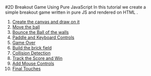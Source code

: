 #2D Breakout Game Using Pure JavaScript
In this tutorial we create a simple breakout game written in pure JS and rendered on HTML _<canvas>_.

1. [Create the canvas and draw on it](./index0.html)
2. [Move the ball](./index1.html)
3. [Bounce the Ball of the walls](./index2.html)
4. [Paddle and Keyboard Controls](./index3.html)
5. [Game Over](./index4.html)
6. [Build the brick field](./index5.html)
7. [Collision Detection](./index6.html)
8. [Track the Score and Win](./index7.html)
9. [Add Mouse Controls](./index8.html)
10. [Final Touches](./index9.html)
